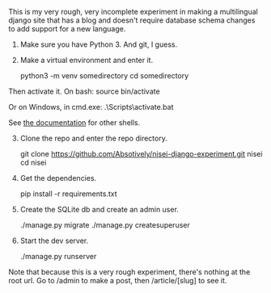 This is my very rough, very incomplete experiment in making a multilingual django site that has a blog and doesn't require database schema changes to add support for a new language.

1. Make sure you have Python 3. And git, I guess.

2. Make a virtual environment and enter it.

    python3 -m venv somedirectory
    cd somedirectory

Then activate it. On bash:
    source bin/activate
  
Or on Windows, in cmd.exe:
    .\Scripts\activate.bat

See [the documentation](https://docs.python.org/3/library/venv.html) for other shells.

3. Clone the repo and enter the repo directory.

    git clone https://github.com/Absotively/nisei-django-experiment.git nisei
    cd nisei

4. Get the dependencies.

    pip install -r requirements.txt
  
5. Create the SQLite db and create an admin user.

    ./manage.py migrate
    ./manage.py createsuperuser

6. Start the dev server.

    ./manage.py runserver

Note that because this is a very rough experiment, there's nothing at the root url. Go to /admin to make a post, then /article/[slug] to see it.
